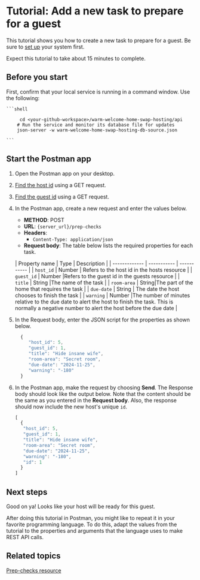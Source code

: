 # Tutorial: Add a new task to prepare for a guest

 This tutorial shows you how to create a new task to prepare for a guest. Be sure to [set up](before-you-start-tutorials.md) your system first.

Expect this tutorial to take about 15 minutes to complete.

## Before you start

First, confirm that your local service is running in a command window. Use the following:

    ```shell
    
         cd <your-github-workspace>/warm-welcome-home-swap-hosting/api
        # Run the service and monitor its database file for updates
        json-server -w warm-welcome-home-swap-hosting-db-source.json

    ```

## Start the Postman app

1. Open the Postman app on your desktop.
1. [Find the host id](../api/users_CRUDref/get-all-hosts.md) using a GET request.
1. [Find the guest id](../api/house_exchanges_CRUDref/get-all-house-guests.md) using a GET request.
1. In the Postman app, create a new request and enter the values below.
    * **METHOD**: POST
    * **URL**: `{server_url}/prep-checks`
    * **Headers**:
        * `Content-Type: application/json`
    * **Request body**:
        The table below lists the required properties for each task.

   | Property name | Type | Description |
| ------------- | ----------- | ----------- |
| `host_id` | Number | Refers to the host id in the hosts resource |
| `guest_id` | Number |Refers to the guest id in the guests resource |
| `title` | String |The name of the task |
| `room-area` | String|The part of the home that requires the task |
| `due-date` | String | The date the host chooses to finish the task |
| `warning` | Number |The number of minutes relative to the due date to alert the host to finish the task. This is normally a negative number to alert the host before the due date |

1. In the Request body, enter the JSON script for the properties as shown below.

   ```js
     {
        "host_id": 5,
        "guest_id": 1,
        "title": "Hide insane wife",
        "room-area": "Secret room",
        "due-date": "2024-11-25",
        "warning": "-180"        
     }

   ```

1. In the Postman app, make the request by choosing **Send**. The Response body should look like the output below. Note that the content should be the same as you entered in the **Request body**. Also, the response should now include the new host's unique `id`.

   ```js
   [
     {
      "host_id": 5,
      "guest_id": 1,
      "title": "Hide insane wife",
      "room-area": "Secret room",
      "due-date": "2024-11-25",
      "warning": "-180",
      "id": 1        
     }
   ]
   ```

## Next steps

Good on ya! Looks like your host will be ready for this guest.

After doing this tutorial in Postman, you might like to repeat it in your favorite programming language. To do this, adapt the values from the tutorial to the properties and arguments that the language uses to make REST API calls.

## Related topics

[Prep-checks resource](../api/prep_checks.md)
